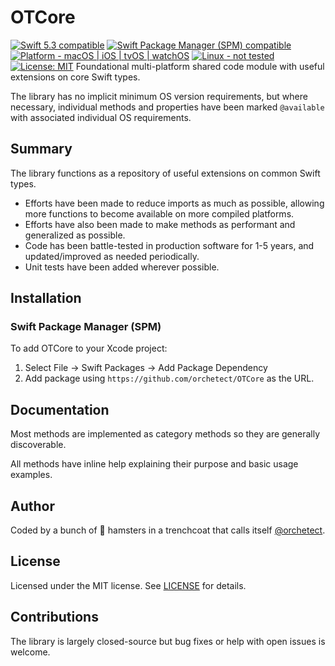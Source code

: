 # OTCore

<p>
<a href="https://developer.apple.com/swift">
<img src="https://img.shields.io/badge/Swift%205.3-compatible-orange.svg?style=flat"
	 alt="Swift 5.3 compatible" /></a>
<a href="#installation">
<img src="https://img.shields.io/badge/SPM-compatible-orange.svg?style=flat"
	 alt="Swift Package Manager (SPM) compatible" /></a>
<a href="https://developer.apple.com/swift">
<img src="https://img.shields.io/badge/platform-macOS%20|%20iOS%20|%20tvOS%20|%20watchOS%20-green.svg?style=flat"
	 alt="Platform - macOS | iOS | tvOS | watchOS" /></a>
<a href="#contributions">
<img src="https://img.shields.io/badge/Linux-not%20tested-black.svg?style=flat"
	 alt="Linux - not tested" /></a>
<a href="https://github.com/orchetect/OTCore/blob/main/LICENSE">
<img src="http://img.shields.io/badge/license-MIT-blue.svg?style=flat"
	 alt="License: MIT" /></a>
Foundational multi-platform shared code module with useful extensions on core Swift types.

The library has no implicit minimum OS version requirements, but where necessary, individual methods and properties have been marked `@available`  with associated individual OS requirements.

## Summary

The library functions as a repository of useful extensions on common Swift types.

- Efforts have been made to reduce imports as much as possible, allowing more functions to become available on more compiled platforms.
- Efforts have also been made to make methods as performant and generalized as possible.
- Code has been battle-tested in production software for 1-5 years, and updated/improved as needed periodically.
- Unit tests have been added wherever possible.

## Installation

### Swift Package Manager (SPM)

To add OTCore to your Xcode project:

1. Select File → Swift Packages → Add Package Dependency
2. Add package using  `https://github.com/orchetect/OTCore` as the URL.

## Documentation

Most methods are implemented as category methods so they are generally discoverable.

All methods have inline help explaining their purpose and basic usage examples.

## Author

Coded by a bunch of 🐹 hamsters in a trenchcoat that calls itself [@orchetect](https://github.com/orchetect).

## License

Licensed under the MIT license. See [LICENSE](https://github.com/orchetect/OTCore/blob/master/LICENSE) for details.

## Contributions

The library is largely closed-source but bug fixes or help with open issues is welcome.
